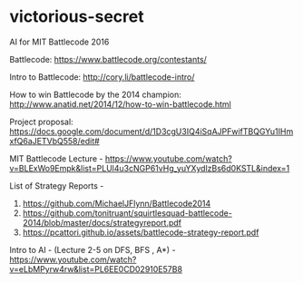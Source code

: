 # victorious-secret

AI for MIT Battlecode 2016

Battlecode: https://www.battlecode.org/contestants/

Intro to Battlecode: http://cory.li/battlecode-intro/

How to win Battlecode by the 2014 champion: http://www.anatid.net/2014/12/how-to-win-battlecode.html

Project proposal: https://docs.google.com/document/d/1D3cgU3IQ4iSqAJPFwifTBQGYu1IHmxfQ6aJETVbQ558/edit#

MIT Battlecode Lecture - https://www.youtube.com/watch?v=BLExWo9Empk&list=PLUl4u3cNGP61vHg_yuYXydlzBs6d0KSTL&index=1


List of Strategy Reports -
1. https://github.com/MichaelJFlynn/Battlecode2014
2. https://github.com/tonitruant/squirtlesquad-battlecode-2014/blob/master/docs/strategyreport.pdf
3. https://pcattori.github.io/assets/battlecode-strategy-report.pdf

Intro to AI - (Lecture 2-5 on DFS, BFS , A*) - https://www.youtube.com/watch?v=eLbMPyrw4rw&list=PL6EE0CD02910E57B8

